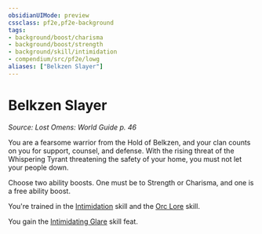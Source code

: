 ```yaml
---
obsidianUIMode: preview
cssclass: pf2e,pf2e-background
tags:
- background/boost/charisma
- background/boost/strength
- background/skill/intimidation
- compendium/src/pf2e/lowg
aliases: ["Belkzen Slayer"]
---
```

# Belkzen Slayer
*Source: Lost Omens: World Guide p. 46*  

You are a fearsome warrior from the Hold of Belkzen, and your clan counts on you for support, counsel, and defense. With the rising threat of the Whispering Tyrant threatening the safety of your home, you must not let your people down.

Choose two ability boosts. One must be to Strength or Charisma, and one is a free ability boost.

You're trained in the [Intimidation](skills.md#Intimidation) skill and the [Orc Lore](skills.md#Lore) skill.

You gain the [Intimidating Glare](intimidating-glare.md) skill feat.